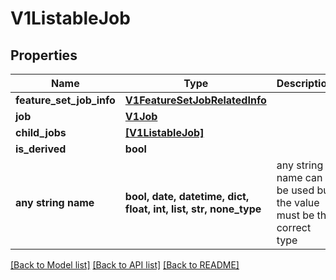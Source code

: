 # V1ListableJob


## Properties
Name | Type | Description | Notes
------------ | ------------- | ------------- | -------------
**feature_set_job_info** | [**V1FeatureSetJobRelatedInfo**](V1FeatureSetJobRelatedInfo.md) |  | [optional] 
**job** | [**V1Job**](V1Job.md) |  | [optional] 
**child_jobs** | [**[V1ListableJob]**](V1ListableJob.md) |  | [optional] 
**is_derived** | **bool** |  | [optional] 
**any string name** | **bool, date, datetime, dict, float, int, list, str, none_type** | any string name can be used but the value must be the correct type | [optional]

[[Back to Model list]](../README.md#documentation-for-models) [[Back to API list]](../README.md#documentation-for-api-endpoints) [[Back to README]](../README.md)



